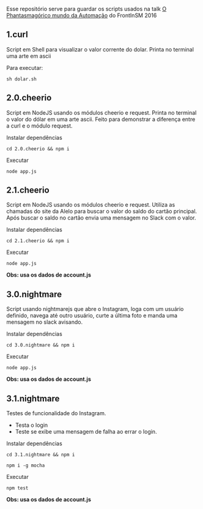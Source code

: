 Esse repositório serve para guardar os scripts usados na talk [O Phantasmagórico mundo da Automação](https://speakerdeck.com/icaromh/o-phantasmagorico-mundo-da-automacao) do FrontInSM 2016

## 1.curl

Script em Shell para visualizar o valor corrente do dolar. Printa no terminal uma arte em ascii

Para executar: 

`sh dolar.sh`


## 2.0.cheerio

Script em NodeJS usando os módulos cheerio e request.
Printa no terminal o valor do dólar em uma arte ascii. 
Feito para demonstrar a diferença entre a curl e o módulo request.

Instalar dependências

`cd 2.0.cheerio && npm i` 

Executar

`node app.js` 


## 2.1.cheerio

Script em NodeJS usando os módulos cheerio e request. Utiliza as chamadas do site da Alelo para buscar o valor do saldo do cartão principal.
Após buscar o saldo no cartão envia uma mensagem no Slack com o valor.

Instalar dependências

`cd 2.1.cheerio && npm i` 

Executar

`node app.js`

**Obs: usa os dados de account.js**


## 3.0.nightmare

Script usando nightmarejs que abre o Instagram, loga com um usuário definido, navega até outro usuário, curte a última foto e manda uma mensagem no slack avisando.

Instalar dependências

`cd 3.0.nightmare && npm i` 

Executar

`node app.js`

**Obs: usa os dados de account.js**


## 3.1.nightmare

Testes de funcionalidade do Instagram. 
- Testa o login
- Teste se exibe uma mensagem de falha ao errar o login.


Instalar dependências

`cd 3.1.nightmare && npm i` 

`npm i -g mocha` 


Executar

`npm test`

**Obs: usa os dados de account.js**